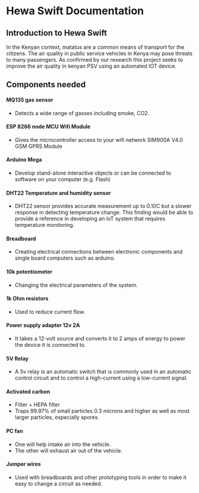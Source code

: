 # Hewa Swift Documentation

<!-- For full documentation visit [mkdocs.org](https://www.mkdocs.org). -->

## Introduction to Hewa Swift
In the Kenyan context, matatus are a common means of transport for the citizens. The air quality in public service vehicles in Kenya may pose threats to many passengers. As confirmed by our research this project seeks to improve the air quality in kenyan PSV using an automated IOT device.

## Components needed

#### MQ135 gas sensor
- Detects a wide range of gasses including smoke, CO2.

#### ESP 8266 node MCU Wifi Module
- Gives the microcontroller access to  your wifi network
SIM900A V4.0 GSM GPRS Module



#### Arduino Mega
- Develop stand-alone interactive objects or can be connected to software on your computer (e.g. Flash)

#### DHT22 Temperature and humidity sensor
- DHT22 sensor provides accurate measurement up to 0.10C but a slower response in detecting temperature change. This finding would be able to provide a reference in developing an IoT system that requires temperature monitoring.

#### Breadboard
- Creating electrical connections between electronic components and single board computers such as arduino.

#### 10k potentiometer
- Changing the electrical parameters of the system.

#### 1k Ohm resistors
- Used to reduce current flow.

#### Power supply adapter 12v 2A
- It takes a 12-volt source and converts it to 2 amps of energy to power the device it is connected to.

#### 5V Relay
- A 5v relay is an automatic switch that is commonly used in an automatic control circuit and to control a high-current using a low-current signal.

#### Activated carbon 
- Filter + HEPA filter
- Traps 99.97% of small particles 0.3 microns and higher as well as most larger particles, especially spores.

#### PC fan
- One will help intake air into the vehicle. 
- The other will exhaust air out of the vehicle.

#### Jumper wires
- Used with breadboards and other prototyping tools in order to make it easy to change a circuit as needed.





<!--
* `mkdocs new [dir-name]` - Create a new project.
* `mkdocs serve` - Start the live-reloading docs server.
* `mkdocs build` - Build the documentation site.
* `mkdocs -h` - Print help message and exit. -->

<!-- ## Project layout

    mkdocs.yml    # The configuration file.
    docs/
        index.md  # The documentation homepage.
        ...       # Other markdown pages, images and other files. -->